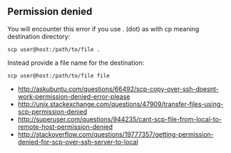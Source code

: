 ## Permission denied

You will encounter this error if you use . (dot) as with cp meaning destination directory:

`scp user@host:/path/to/file .`

Instead provide a file name for the destination:

`scp user@host:/path/to/file file`

- http://askubuntu.com/questions/66492/scp-copy-over-ssh-doesnt-work-permission-denied-error-please
- http://unix.stackexchange.com/questions/47909/transfer-files-using-scp-permission-denied
- http://superuser.com/questions/944235/cant-scp-file-from-local-to-remote-host-permission-denied
- http://stackoverflow.com/questions/19777357/getting-permission-denied-for-scp-over-ssh-server-to-local
